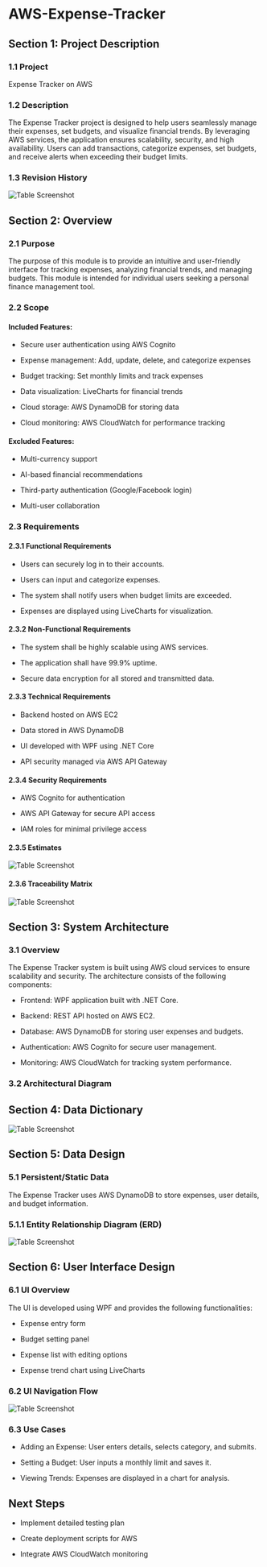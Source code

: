 # AWS-Expense-Tracker  

## Section 1: Project Description

### 1.1 Project

Expense Tracker on AWS

### 1.2 Description

The Expense Tracker project is designed to help users seamlessly manage their expenses, set budgets, and visualize financial trends. By leveraging AWS services, the application ensures scalability, security, and high availability. Users can add transactions, categorize expenses, set budgets, and receive alerts when exceeding their budget limits.

### 1.3 Revision History
![Table Screenshot](Revision-Hestory.png)

## Section 2: Overview

### 2.1 Purpose

The purpose of this module is to provide an intuitive and user-friendly interface for tracking expenses, analyzing financial trends, and managing budgets. This module is intended for individual users seeking a personal finance management tool.

### 2.2 Scope

#### Included Features:

- Secure user authentication using AWS Cognito

- Expense management: Add, update, delete, and categorize expenses

- Budget tracking: Set monthly limits and track expenses

- Data visualization: LiveCharts for financial trends

- Cloud storage: AWS DynamoDB for storing data

- Cloud monitoring: AWS CloudWatch for performance tracking

#### Excluded Features:

- Multi-currency support

- AI-based financial recommendations

- Third-party authentication (Google/Facebook login)

- Multi-user collaboration


### 2.3 Requirements

#### 2.3.1 Functional Requirements

- Users can securely log in to their accounts.

- Users can input and categorize expenses.

- The system shall notify users when budget limits are exceeded.

- Expenses are displayed using LiveCharts for visualization.


#### 2.3.2 Non-Functional Requirements

- The system shall be highly scalable using AWS services.

- The application shall have 99.9% uptime.

- Secure data encryption for all stored and transmitted data.


#### 2.3.3 Technical Requirements

- Backend hosted on AWS EC2

- Data stored in AWS DynamoDB

- UI developed with WPF using .NET Core

- API security managed via AWS API Gateway


#### 2.3.4 Security Requirements

- AWS Cognito for authentication

- AWS API Gateway for secure API access

- IAM roles for minimal privilege access


#### 2.3.5 Estimates

![Table Screenshot](Estimate.png)

#### 2.3.6 Traceability Matrix

![Table Screenshot](TraceabilityMatrix.png)


## Section 3: System Architecture

### 3.1 Overview

The Expense Tracker system is built using AWS cloud services to ensure scalability and security. The architecture consists of the following components:

- Frontend: WPF application built with .NET Core.

- Backend: REST API hosted on AWS EC2.

- Database: AWS DynamoDB for storing user expenses and budgets.

- Authentication: AWS Cognito for secure user management.

- Monitoring: AWS CloudWatch for tracking system performance.


### 3.2 Architectural Diagram



## Section 4: Data Dictionary

![Table Screenshot](DataDictionary.png)


## Section 5: Data Design

### 5.1 Persistent/Static Data

The Expense Tracker uses AWS DynamoDB to store expenses, user details, and budget information.


### 5.1.1 Entity Relationship Diagram (ERD)

![Table Screenshot](EntityDiagram.png)



## Section 6: User Interface Design

### 6.1 UI Overview

The UI is developed using WPF and provides the following functionalities:

- Expense entry form

- Budget setting panel

- Expense list with editing options

- Expense trend chart using LiveCharts


### 6.2 UI Navigation Flow

![Table Screenshot](NavigationDiagram.png)



### 6.3 Use Cases

- Adding an Expense: User enters details, selects category, and submits.

- Setting a Budget: User inputs a monthly limit and saves it.

- Viewing Trends: Expenses are displayed in a chart for analysis.


## Next Steps

- Implement detailed testing plan

- Create deployment scripts for AWS

- Integrate AWS CloudWatch monitoring





